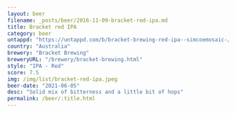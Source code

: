 ```yaml
---
layout: beer
filename: _posts/beer/2016-11-09-bracket-red-ipa.md
title: Bracket red IPA
category: beer
untappd: "https://untappd.com/b/bracket-brewing-red-ipa--simcoemosaic-/4236737"
country: "Australia"
brewery: "Bracket Brewing"
breweryURL: "/brewery/bracket-brewing.html"
style: "IPA - Red"
score: 7.5
img: /img/list/bracket-red-ipa.jpeg
beer-date: "2021-06-05"
desc: "Solid mix of bitterness and a little bit of hops"
permalink: /beer/:title.html
---
```

